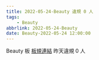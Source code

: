 ```yaml
---
title: 2022-05-24-Beauty 違規 0 人
tags:
    - Beauty
abbrlink: 2022-05-24-Beauty
date: Beauty-2022-05-24 12:00:00
---
```

Beauty 板 [板規連結](https://www.ptt.cc/bbs/Beauty/M.1630069980.A.84B.html)
昨天違規 0 人

